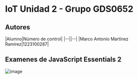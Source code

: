 # IoT Unidad 2 - Grupo GDS0652

## Autores
|Alumno|Número de control|
|--||--|
|Marco Antonio Martínez Ramírez|1223100287|
   
## Examenes de JavaScript Essentials 2
![image](https://github.com/user-attachments/assets/219da018-6da7-4c27-93a4-f81abaafcd5d)

